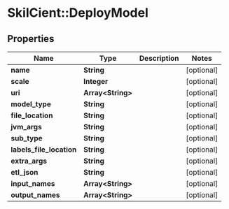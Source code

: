 # SkilCient::DeployModel

## Properties
Name | Type | Description | Notes
------------ | ------------- | ------------- | -------------
**name** | **String** |  | [optional] 
**scale** | **Integer** |  | [optional] 
**uri** | **Array&lt;String&gt;** |  | [optional] 
**model_type** | **String** |  | [optional] 
**file_location** | **String** |  | [optional] 
**jvm_args** | **String** |  | [optional] 
**sub_type** | **String** |  | [optional] 
**labels_file_location** | **String** |  | [optional] 
**extra_args** | **String** |  | [optional] 
**etl_json** | **String** |  | [optional] 
**input_names** | **Array&lt;String&gt;** |  | [optional] 
**output_names** | **Array&lt;String&gt;** |  | [optional] 


